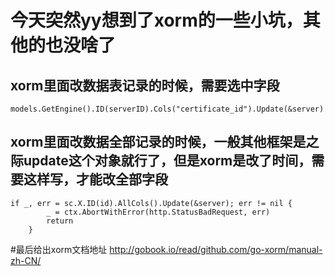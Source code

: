 # 今天突然yy想到了xorm的一些小坑，其他的也没啥了
## xorm里面改数据表记录的时候，需要选中字段
```
models.GetEngine().ID(serverID).Cols("certificate_id").Update(&server)
```

## xorm里面改数据全部记录的时候，一般其他框架是之际update这个对象就行了，但是xorm是改了时间，需要这样写，才能改全部字段
```
if _, err = sc.X.ID(id).AllCols().Update(&server); err != nil {
		_ = ctx.AbortWithError(http.StatusBadRequest, err)
		return
	}
  ```
  
  #最后给出xorm文档地址  http://gobook.io/read/github.com/go-xorm/manual-zh-CN/
